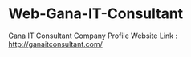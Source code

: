 # Web-Gana-IT-Consultant
Gana IT Consultant Company Profile Website
Link : http://ganaitconsultant.com/
